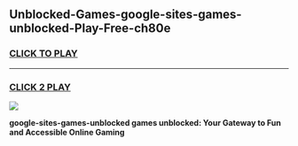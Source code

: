 
## Unblocked-Games-google-sites-games-unblocked-Play-Free-ch80e
<h3>
<a href="https://premium76.site?title=google-sites-games-unblocked&ref=18A">CLICK TO PLAY</a></h3>
<hr>

<h3>
<a href="https://premium76.site?title=google-sites-games-unblocked&ref=18A">CLICK 2 PLAY</a>
  
</h3>

<a href="https://premium76.site?title=google-sites-games-unblocked&ref=18A"><img src="https://clearcache.store/games.png"></a>


**google-sites-games-unblocked games unblocked: Your Gateway to Fun and Accessible Online Gaming**
